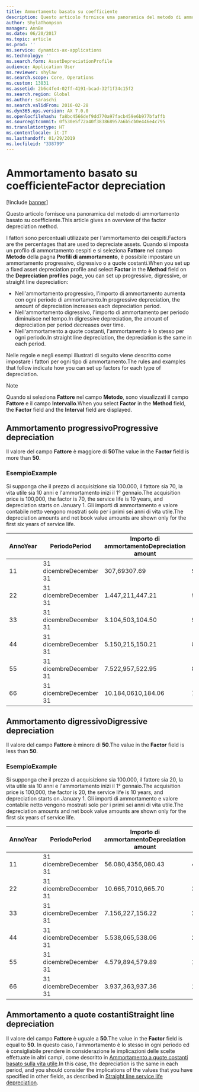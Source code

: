 ```yaml
---
title: Ammortamento basato su coefficiente
description: Questo articolo fornisce una panoramica del metodo di ammortamento basato su coefficiente.
author: ShylaThompson
manager: AnnBe
ms.date: 06/20/2017
ms.topic: article
ms.prod: ''
ms.service: dynamics-ax-applications
ms.technology: ''
ms.search.form: AssetDepreciationProfile
audience: Application User
ms.reviewer: shylaw
ms.search.scope: Core, Operations
ms.custom: 13831
ms.assetid: 2b6c4fe4-02ff-4191-bcad-32f1f34c15f2
ms.search.region: Global
ms.author: saraschi
ms.search.validFrom: 2016-02-28
ms.dyn365.ops.version: AX 7.0.0
ms.openlocfilehash: fa8bc4566def9dd770a97facb459e6b977bfaffb
ms.sourcegitcommit: 0f530e5f72a40f383868957a6b5cb0e446e4c795
ms.translationtype: HT
ms.contentlocale: it-IT
ms.lasthandoff: 01/29/2019
ms.locfileid: "338799"
---
```

# <a name="factor-depreciation"></a><span data-ttu-id="20897-103">Ammortamento basato su coefficiente</span><span class="sxs-lookup"><span data-stu-id="20897-103">Factor depreciation</span></span>

[!include [banner](../includes/banner.md)]

<span data-ttu-id="20897-104">Questo articolo fornisce una panoramica del metodo di ammortamento basato su coefficiente.</span><span class="sxs-lookup"><span data-stu-id="20897-104">This article gives an overview of the factor depreciation method.</span></span>

<span data-ttu-id="20897-105">I fattori sono percentuali utilizzate per l'ammortamento dei cespiti.</span><span class="sxs-lookup"><span data-stu-id="20897-105">Factors are the percentages that are used to depreciate assets.</span></span> <span data-ttu-id="20897-106">Quando si imposta un profilo di ammortamento cespiti e si seleziona **Fattore** nel campo **Metodo** della pagna **Profili di ammortamento**, è possibile impostare un ammortamento progressivo, digressivo o a quote costanti.</span><span class="sxs-lookup"><span data-stu-id="20897-106">When you set up a fixed asset depreciation profile and select **Factor** in the **Method** field on the **Depreciation profiles** page, you can set up progressive, digressive, or straight line depreciation:</span></span>

-   <span data-ttu-id="20897-107">Nell'ammortamento progressivo, l'importo di ammortamento aumenta con ogni periodo di ammortamento.</span><span class="sxs-lookup"><span data-stu-id="20897-107">In progressive depreciation, the amount of depreciation increases each depreciation period.</span></span>
-   <span data-ttu-id="20897-108">Nell'ammortamento digressivo, l'importo di ammortamento per periodo diminuisce nel tempo.</span><span class="sxs-lookup"><span data-stu-id="20897-108">In digressive depreciation, the amount of depreciation per period decreases over time.</span></span>
-   <span data-ttu-id="20897-109">Nell'ammortamento a quote costanti, l'ammortamento è lo stesso per ogni periodo.</span><span class="sxs-lookup"><span data-stu-id="20897-109">In straight line depreciation, the depreciation is the same in each period.</span></span>

<span data-ttu-id="20897-110">Nelle regole e negli esempi illustrati di seguito viene descritto come impostare i fattori per ogni tipo di ammortamento.</span><span class="sxs-lookup"><span data-stu-id="20897-110">The rules and examples that follow indicate how you can set up factors for each type of depreciation.</span></span> 

> [!NOTE] 
> <span data-ttu-id="20897-111">Quando si seleziona **Fattore** nel campo **Metodo**, sono visualizzati il campo **Fattore** e il campo **Intervallo**.</span><span class="sxs-lookup"><span data-stu-id="20897-111">When you select **Factor** in the **Method** field, the **Factor** field and the **Interval** field are displayed.</span></span>

## <a name="progressive-depreciation"></a><span data-ttu-id="20897-112">Ammortamento progressivo</span><span class="sxs-lookup"><span data-stu-id="20897-112">Progressive depreciation</span></span>
<span data-ttu-id="20897-113">Il valore del campo **Fattore** è maggiore di **50**</span><span class="sxs-lookup"><span data-stu-id="20897-113">The value in the **Factor** field is more than **50**.</span></span>

### <a name="example"></a><span data-ttu-id="20897-114">Esempio</span><span class="sxs-lookup"><span data-stu-id="20897-114">Example</span></span>

<span data-ttu-id="20897-115">Si supponga che il prezzo di acquisizione sia 100.000, il fattore sia 70, la vita utile sia 10 anni e l'ammortamento inizi il 1° gennaio.</span><span class="sxs-lookup"><span data-stu-id="20897-115">The acquisition price is 100,000, the factor is 70, the service life is 10 years, and depreciation starts on January 1.</span></span> <span data-ttu-id="20897-116">Gli importi di ammortamento e valore contabile netto vengono mostrati solo per i primi sei anni di vita utile.</span><span class="sxs-lookup"><span data-stu-id="20897-116">The depreciation amounts and net book value amounts are shown only for the first six years of service life.</span></span>

| <span data-ttu-id="20897-117">Anno</span><span class="sxs-lookup"><span data-stu-id="20897-117">Year</span></span> | <span data-ttu-id="20897-118">Periodo</span><span class="sxs-lookup"><span data-stu-id="20897-118">Period</span></span>      | <span data-ttu-id="20897-119">Importo di ammortamento</span><span class="sxs-lookup"><span data-stu-id="20897-119">Depreciation amount</span></span> | <span data-ttu-id="20897-120">Importo valore contabile netto</span><span class="sxs-lookup"><span data-stu-id="20897-120">Net book value amount</span></span> |
|------|-------------|---------------------|-----------------------|
| <span data-ttu-id="20897-121">1</span><span class="sxs-lookup"><span data-stu-id="20897-121">1</span></span>    | <span data-ttu-id="20897-122">31 dicembre</span><span class="sxs-lookup"><span data-stu-id="20897-122">December 31</span></span> | <span data-ttu-id="20897-123">307,69</span><span class="sxs-lookup"><span data-stu-id="20897-123">307.69</span></span>              | <span data-ttu-id="20897-124">99.692,31</span><span class="sxs-lookup"><span data-stu-id="20897-124">99,692.31</span></span>             |
| <span data-ttu-id="20897-125">2</span><span class="sxs-lookup"><span data-stu-id="20897-125">2</span></span>    | <span data-ttu-id="20897-126">31 dicembre</span><span class="sxs-lookup"><span data-stu-id="20897-126">December 31</span></span> | <span data-ttu-id="20897-127">1.447,21</span><span class="sxs-lookup"><span data-stu-id="20897-127">1,447.21</span></span>            | <span data-ttu-id="20897-128">98.245,10</span><span class="sxs-lookup"><span data-stu-id="20897-128">98,245.10</span></span>             |
| <span data-ttu-id="20897-129">3</span><span class="sxs-lookup"><span data-stu-id="20897-129">3</span></span>    | <span data-ttu-id="20897-130">31 dicembre</span><span class="sxs-lookup"><span data-stu-id="20897-130">December 31</span></span> | <span data-ttu-id="20897-131">3.104,50</span><span class="sxs-lookup"><span data-stu-id="20897-131">3,104.50</span></span>            | <span data-ttu-id="20897-132">95.140,60</span><span class="sxs-lookup"><span data-stu-id="20897-132">95,140.60</span></span>             |
| <span data-ttu-id="20897-133">4</span><span class="sxs-lookup"><span data-stu-id="20897-133">4</span></span>    | <span data-ttu-id="20897-134">31 dicembre</span><span class="sxs-lookup"><span data-stu-id="20897-134">December 31</span></span> | <span data-ttu-id="20897-135">5.150,21</span><span class="sxs-lookup"><span data-stu-id="20897-135">5,150.21</span></span>            | <span data-ttu-id="20897-136">89.990,39</span><span class="sxs-lookup"><span data-stu-id="20897-136">89,990.39</span></span>             |
| <span data-ttu-id="20897-137">5</span><span class="sxs-lookup"><span data-stu-id="20897-137">5</span></span>    | <span data-ttu-id="20897-138">31 dicembre</span><span class="sxs-lookup"><span data-stu-id="20897-138">December 31</span></span> | <span data-ttu-id="20897-139">7.522,95</span><span class="sxs-lookup"><span data-stu-id="20897-139">7,522.95</span></span>            | <span data-ttu-id="20897-140">82.467,44</span><span class="sxs-lookup"><span data-stu-id="20897-140">82,467.44</span></span>             |
| <span data-ttu-id="20897-141">6</span><span class="sxs-lookup"><span data-stu-id="20897-141">6</span></span>    | <span data-ttu-id="20897-142">31 dicembre</span><span class="sxs-lookup"><span data-stu-id="20897-142">December 31</span></span> | <span data-ttu-id="20897-143">10.184,06</span><span class="sxs-lookup"><span data-stu-id="20897-143">10,184.06</span></span>           | <span data-ttu-id="20897-144">72.283,38</span><span class="sxs-lookup"><span data-stu-id="20897-144">72,283.38</span></span>             |

## <a name="digressive-depreciation"></a><span data-ttu-id="20897-145">Ammortamento digressivo</span><span class="sxs-lookup"><span data-stu-id="20897-145">Digressive depreciation</span></span>
<span data-ttu-id="20897-146">Il valore del campo **Fattore** è minore di **50**.</span><span class="sxs-lookup"><span data-stu-id="20897-146">The value in the **Factor** field is less than **50**.</span></span>

### <a name="example"></a><span data-ttu-id="20897-147">Esempio</span><span class="sxs-lookup"><span data-stu-id="20897-147">Example</span></span>

<span data-ttu-id="20897-148">Si supponga che il prezzo di acquisizione sia 100.000, il fattore sia 20, la vita utile sia 10 anni e l'ammortamento inizi il 1° gennaio.</span><span class="sxs-lookup"><span data-stu-id="20897-148">The acquisition price is 100,000, the factor is 20, the service life is 10 years, and depreciation starts on January 1.</span></span> <span data-ttu-id="20897-149">Gli importi di ammortamento e valore contabile netto vengono mostrati solo per i primi sei anni di vita utile.</span><span class="sxs-lookup"><span data-stu-id="20897-149">The depreciation amounts and net book value amounts are shown only for the first six years of service life.</span></span>

| <span data-ttu-id="20897-150">Anno</span><span class="sxs-lookup"><span data-stu-id="20897-150">Year</span></span> | <span data-ttu-id="20897-151">Periodo</span><span class="sxs-lookup"><span data-stu-id="20897-151">Period</span></span>      | <span data-ttu-id="20897-152">Importo di ammortamento</span><span class="sxs-lookup"><span data-stu-id="20897-152">Depreciation amount</span></span> | <span data-ttu-id="20897-153">Importo valore contabile netto</span><span class="sxs-lookup"><span data-stu-id="20897-153">Net book value amount</span></span> |
|------|-------------|---------------------|-----------------------|
| <span data-ttu-id="20897-154">1</span><span class="sxs-lookup"><span data-stu-id="20897-154">1</span></span>    | <span data-ttu-id="20897-155">31 dicembre</span><span class="sxs-lookup"><span data-stu-id="20897-155">December 31</span></span> | <span data-ttu-id="20897-156">56.080,43</span><span class="sxs-lookup"><span data-stu-id="20897-156">56,080.43</span></span>           | <span data-ttu-id="20897-157">43.919,57</span><span class="sxs-lookup"><span data-stu-id="20897-157">43,919.57</span></span>             |
| <span data-ttu-id="20897-158">2</span><span class="sxs-lookup"><span data-stu-id="20897-158">2</span></span>    | <span data-ttu-id="20897-159">31 dicembre</span><span class="sxs-lookup"><span data-stu-id="20897-159">December 31</span></span> | <span data-ttu-id="20897-160">10.665,70</span><span class="sxs-lookup"><span data-stu-id="20897-160">10,665.70</span></span>           | <span data-ttu-id="20897-161">33.253,87</span><span class="sxs-lookup"><span data-stu-id="20897-161">33,253.87</span></span>             |
| <span data-ttu-id="20897-162">3</span><span class="sxs-lookup"><span data-stu-id="20897-162">3</span></span>    | <span data-ttu-id="20897-163">31 dicembre</span><span class="sxs-lookup"><span data-stu-id="20897-163">December 31</span></span> | <span data-ttu-id="20897-164">7.156,22</span><span class="sxs-lookup"><span data-stu-id="20897-164">7,156.22</span></span>            | <span data-ttu-id="20897-165">26.097,65</span><span class="sxs-lookup"><span data-stu-id="20897-165">26,097.65</span></span>             |
| <span data-ttu-id="20897-166">4</span><span class="sxs-lookup"><span data-stu-id="20897-166">4</span></span>    | <span data-ttu-id="20897-167">31 dicembre</span><span class="sxs-lookup"><span data-stu-id="20897-167">December 31</span></span> | <span data-ttu-id="20897-168">5.538,06</span><span class="sxs-lookup"><span data-stu-id="20897-168">5,538.06</span></span>            | <span data-ttu-id="20897-169">20.559,59</span><span class="sxs-lookup"><span data-stu-id="20897-169">20,559.59</span></span>             |
| <span data-ttu-id="20897-170">5</span><span class="sxs-lookup"><span data-stu-id="20897-170">5</span></span>    | <span data-ttu-id="20897-171">31 dicembre</span><span class="sxs-lookup"><span data-stu-id="20897-171">December 31</span></span> | <span data-ttu-id="20897-172">4.579,89</span><span class="sxs-lookup"><span data-stu-id="20897-172">4,579.89</span></span>            | <span data-ttu-id="20897-173">15.979,70</span><span class="sxs-lookup"><span data-stu-id="20897-173">15,979.70</span></span>             |
| <span data-ttu-id="20897-174">6</span><span class="sxs-lookup"><span data-stu-id="20897-174">6</span></span>    | <span data-ttu-id="20897-175">31 dicembre</span><span class="sxs-lookup"><span data-stu-id="20897-175">December 31</span></span> | <span data-ttu-id="20897-176">3.937,36</span><span class="sxs-lookup"><span data-stu-id="20897-176">3,937.36</span></span>            | <span data-ttu-id="20897-177">12.042,34</span><span class="sxs-lookup"><span data-stu-id="20897-177">12,042.34</span></span>             |

## <a name="straight-line-depreciation"></a><span data-ttu-id="20897-178">Ammortamento a quote costanti</span><span class="sxs-lookup"><span data-stu-id="20897-178">Straight line depreciation</span></span>
<span data-ttu-id="20897-179">Il valore del campo **Fattore** è uguale a **50**.</span><span class="sxs-lookup"><span data-stu-id="20897-179">The value in the **Factor** field is equal to **50**.</span></span> <span data-ttu-id="20897-180">In questo caso, l'ammortamento è lo stesso in ogni periodo ed è consigliabile prendere in considerazione le implicazioni delle scelte effettuate in altri campi, come descritto in [Ammortamento a quote costanti basato sulla vita utile](straight-line-service-life-depreciation.md).</span><span class="sxs-lookup"><span data-stu-id="20897-180">In this case, the depreciation is the same in each period, and you should consider the implications of the values that you have specified in other fields, as described in [Straight line service life depreciation](straight-line-service-life-depreciation.md).</span></span>



